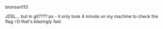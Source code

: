 bronson113

JDSL... but in git???? ps - it only took 4 minute on my machine to check the flag =D that's blazingly fast
